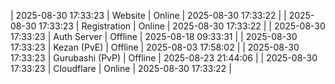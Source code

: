 | 2025-08-30 17:33:23 | Website | Online | 2025-08-30 17:33:22 |
| 2025-08-30 17:33:23 | Registration | Online | 2025-08-30 17:33:22 |
| 2025-08-30 17:33:23 | Auth Server | Offline | 2025-08-18 09:33:31 |
| 2025-08-30 17:33:23 | Kezan (PvE) | Offline | 2025-08-03 17:58:02 |
| 2025-08-30 17:33:23 | Gurubashi (PvP) | Offline | 2025-08-23 21:44:06 |
| 2025-08-30 17:33:23 | Cloudflare | Online | 2025-08-30 17:33:22 |
